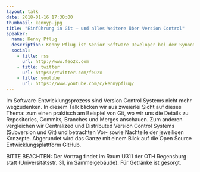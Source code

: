 ```yaml
---
layout: talk
date: 2018-01-16 17:30:00
thumbnail: kennyp.jpg
title: "Einführung in Git – und alles Weitere über Version Control"
speaker:
  name: Kenny Pflug
  description: Kenny Pflug ist Senior Software Developer bei der Synnotech AG und Doktorand an der Universität Regensburg. Dort forscht er an der Deserialisierung von komplexen Objektgraphen ohne den Einsatz von Data Transfer Objects. Seit 2009 entwickelt er im Microsoft .NET Umfeld und ist besonders interessiert in den Themen objektorientierte Design Patterns und Principles, Domain-Driven Design und Event-Architekturen, asynchrone Programmierung, Entwicklungsprozesse sowie Performanceoptimierung. Er ist Autor der Open Source Library Light.GuardClauses, mit der Methodenparameter einfach validiert werden können.
  social:
    - title: rss
      url: http://www.feo2x.com
    - title: twitter
      url: https://twitter.com/feO2x
    - title: youtube
      url: https://www.youtube.com/c/kennypflug/
---
```

Im Software-Entwicklungsprozess sind Version Control Systems nicht mehr wegzudenken. In diesem Talk blicken wir aus zweierlei Sicht auf dieses Thema: zum einen praktisch am Beispiel von Git, wo wir uns die Details zu Repositories, Commits, Branches und Merges anschauen. Zum anderen vergleichen wir Centralized und Distributed Version Control Systems (Subversion und Git) und betrachten Vor- sowie Nachteile der jeweiligen Konzepte. Abgerundet wird das Ganze mit einem Blick auf die Open Source Entwicklungsplattform GitHub.

BITTE BEACHTEN: Der Vortrag findet im Raum U311 der OTH Regensburg statt (Universitätsstr. 31, im Sammelgebäude). Für Getränke ist gesorgt.